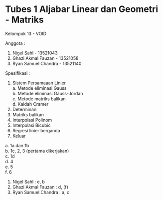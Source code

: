 # Tubes 1 Aljabar Linear dan Geometri - Matriks
Kelompok 13 - VOID

Anggota :
 1. Nigel Sahl - 13521043
 2. Ghazi Akmal Fauzan - 13521058
 3. Ryan Samuel Chandra - 13521140

Spesifikasi :
1. Sistem Persamaaan Linier  
   a. Metode eliminasi Gauss  
   b. Metode eliminasi Gauss-Jordan  
   c. Metode matriks balikan  
   d. Kaidah Cramer
2. Determinan
3. Matriks balikan
4. Interpolasi Polinom
5. Interpolasi Bicubic
6. Regresi linier berganda
7. Keluar

a. 1a dan 1b  
b. 1c, 2, 3 (pertama dikerjakan)  
c. 1d   
d. 4  
e. 5  
f. 6  

 1. Nigel Sahl : e, b
 2. Ghazi Akmal Fauzan : d, (f)
 3. Ryan Samuel Chandra : a, c 
